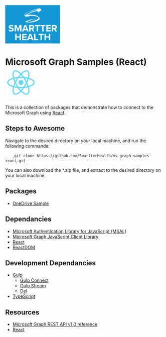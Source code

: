<img src="smartterhealth.png" width="175" />

# Microsoft Graph Samples (React) <img src="react.png" width="100" valign="middle" />

This is a collection of packages that demonstrate how to connect to the Microsoft Graph using [React].

## Steps to Awesome

Navigate to the desired directory on your local machine, and run the following commands:

```
	git clone https://github.com/SmartterHealth/ms-graph-samples-react.git
```
You can also download the *.zip file, and extract to the desired directory on your local machine.

## Packages

* [OneDrive Sample](onedrive/README.md)

## Dependancies

* [Microsoft Authentication Library for JavaScript (MSAL)](https://www.npmjs.com/package/msal) 
* [Microsoft Graph JavaScript Client Library](https://www.npmjs.org/packages/@microsoft/microsoft-graph-client)
* [React](https://www.npmjs.com/package/react)
* [ReactDOM](https://www.npmjs.com/package/react-dom)

## Development Dependancies

* [Gulp](https://www.npmjs.com/package/gulp)
	* [Gulp Connect](https://www.npmjs.com/package/gulp-connect)
	* [Gulp Stream](https://www.npmjs.com/package/gulp-stream)
	* [Del](https://www.npmjs.com/package/del)
* [TypeScript](https://www.npmjs.com/package/typescript)

## Resources
* [Microsoft Graph REST API v1.0 reference](https://docs.microsoft.com/en-us/graph/api/overview?view=graph-rest-1.0) 
* [React]

[React]:https://reactjs.org
